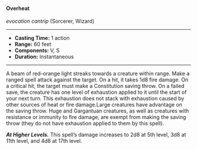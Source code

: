 #### Overheat
*evocation cantrip* (Sorcerer, Wizard)
___
- **Casting Time:** 1 action
- **Range:** 60 feet
- **Components:** V, S
- **Duration:** Instantaneous
---
A beam of red-orange light streaks towards a creature within range. Make a ranged spell attack against the target. On a hit, it takes 1d8 fire damage. On a critical hit, the target must make a Constitution saving throw. On a failed save, the creature has one level of exhaustion applied to it until the start of your next turn. This exhaustion does not stack with exhaustion caused by other sources of heat or fire damage.Large creatures have advantage on the saving throw. Huge and Gargantuan creatures, as well as creatures with resistance or immunity to fire damage, are exempt from making the saving throw (they do not have exhaustion applied to them by this spell).

***At Higher Levels.*** This spell’s damage increases to 2d8 at 5th level, 3d8 at 11th level, and 4d8 at 17th level.
